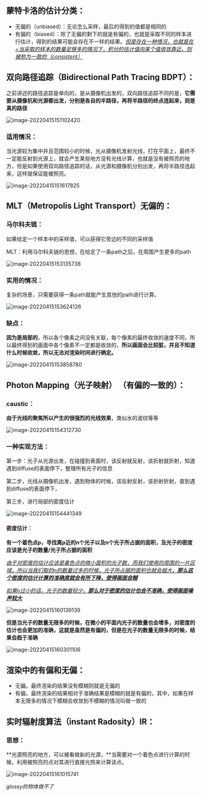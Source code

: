 ## 蒙特卡洛的估计分类：

- 无偏的（unbiased）：无论怎么采样，最后的得到的值都是相同的
- 有偏的（biased）：除了无偏的剩下的就是有偏的，也就是采取不同的样本进行估计，得到的结果可能会存在不一样的结果。*<u>但是存在一种情况，也就是在=当采取的样本的数量足够多的情况下，积分的估计值向某个值收敛靠近，则被称为一致的（consistent）</u>*

## 双向路径追踪（Bidirectional Path Tracing BDPT）：

之前讲述的路径追踪是单向的，是从摄像机出发的，双向路径追踪不同的是，**它需要从摄像机和光源都出发，分别是各自的半路径，再将半路径的终点连起来，则是真的路径**

![image-20220415151102420](C:\Users\huangxuemei\AppData\Roaming\Typora\typora-user-images\image-20220415151102420.png)

### 适用情况：

当光源较为集中并且范围较小的时候，光从摄像机发射光线，打在平面上，最终不一定能反射到光源上，就会产生某些地方没有光线计算，也就是没有被照亮的地方，但是如果使用双向路径追踪的话，从光源和摄像机分别出发，再将半路径连起来，这样就保证能被照亮。

![image-20220415151617825](C:\Users\huangxuemei\AppData\Roaming\Typora\typora-user-images\image-20220415151617825.png)

## MLT（Metropolis Light Transport）无偏的：

### 马尔科夫链：

如果给定一个样本中的采样值，可以获得它旁边的不同的采样值

MLT：利用马尔科夫链的思想，在给定了一条path之后，在周围产生更多的path

![image-20220415153135738](C:\Users\huangxuemei\AppData\Roaming\Typora\typora-user-images\image-20220415153135738.png)

### 实用的情况：

复杂的场景，只需要获得一条path就能产生其他的path进行计算。

![image-20220415153624126](C:\Users\huangxuemei\AppData\Roaming\Typora\typora-user-images\image-20220415153624126.png)

### 缺点：

**因为是局部的**，所以各个像素之间没有关联，每个像素的最终收敛的速度不同，所以最终得到的画面中各个像素不一定都是收敛的，**所以画面会比较脏，并且不知道什么时候收敛，所以无法对渲染时间进行确定。**

![image-20220415153858780](C:\Users\huangxuemei\AppData\Roaming\Typora\typora-user-images\image-20220415153858780.png)

## Photon Mapping（光子映射） （有偏的一致的）：

### caustic：

**由于光线的聚焦所以产生的很强烈的光线效果**，类似水的波纹等等

![image-20220415154312730](C:\Users\huangxuemei\AppData\Roaming\Typora\typora-user-images\image-20220415154312730.png)

### 一种实现方法：

第一步：光子从光源出发，在碰撞到表面时，该反射就反射，该折射就折射，知道遇到diffuse的表面停下，整理所有光子的信息

第二步，光线从摄像机出发，遇到物体的时候，该反射反射，该折射折射，直到遇到diffuse的表面停下，

第三步，进行局部的密度估计

![image-20220415154441349](C:\Users\huangxuemei\AppData\Roaming\Typora\typora-user-images\image-20220415154441349.png)

#### 密度估计：

**有一个着色点p，寻找离p近的n个光子以及n个光子所占据的面积，及光子的密度应该是光子的数量/光子所占据的面积**

*<u>由于对密度的估计应该是着色点的微小面积的光子数，而我们使用的周围的一片区域，所以当我们取的n的数量过多的时候，光子所占据的面积也就会越大，**那么这个密度的估计计算的准确度就会有所下降，使得画面会糊**</u>*

*<u>如果n过小的话，光子的数量较少，**那么对于密度的估计也会不准确，使得画面噪声较大**</u>*

![image-20220415160139139](C:\Users\huangxuemei\AppData\Roaming\Typora\typora-user-images\image-20220415160139139.png)

**但是当光子的数量无限多的时候，在微小的平面内光子的数量也会增多，对密度的估计也会更加的准确，这就是虽然是有偏的，但是在光子的数量无限多的时候，结果会趋于准确**

![image-20220415160301106](C:\Users\huangxuemei\AppData\Roaming\Typora\typora-user-images\image-20220415160301106.png)

## 渲染中的有偏和无偏：

- 无偏，最终渲染的结果没有模糊则就是无偏的
- 有偏，最终渲染的结果相对于准确结果是模糊的就是有偏的，其中，如果在样本无限多的情况下模糊会收敛到不模糊的情况叫做一致的

## 实时辐射度算法（instant Radosity）IR：

### 思想：

**光源照亮的地方，可以被看做新的光源，**当需要对一个着色点进行计算的时候，利用被照亮的点对其进行直接光照来计算该点。

![image-20220415161015741](C:\Users\huangxuemei\AppData\Roaming\Typora\typora-user-images\image-20220415161015741.png)

*glossy的物体做不了*